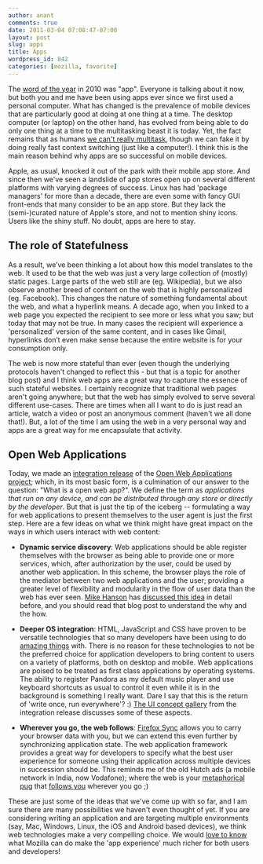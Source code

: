 ```yaml
---
author: anant
comments: true
date: 2011-03-04 07:08:47-07:00
layout: post
slug: apps
title: Apps
wordpress_id: 842
categories: [mozilla, favorite]
---
```


The [word of the year](http://www.post-gazette.com/pg/11008/1116515-51.stm) in 2010 was "app". Everyone is talking about it now, but both you and me have been using apps ever since we first used a personal computer. What has changed is the prevalence of mobile devices that are particularly good at doing at one thing at a time. The desktop computer (or laptop) on the other hand, has evolved from being able to do only one thing at a time to the multitasking beast it is today. Yet, the fact remains that as humans [we can't really multitask](http://www.azarask.in/blog/post/you-cant-multitask/), though we can fake it by doing really fast context switching (just like a computer!). I think this is the main reason behind why apps are so successful on mobile devices.

Apple, as usual, knocked it out of the park with their mobile app store. And since then we've seen a landslide of app stores open up on several different platforms with varying degrees of success. Linux has had 'package managers' for more than a decade, there are even some with fancy GUI front-ends that many consider to be an app store. But they lack the (semi-)curated nature of Apple's store, and not to mention shiny icons. Users like the shiny stuff. No doubt, apps are here to stay.

## The role of Statefulness

As a result, we’ve been thinking a lot about how this model translates to the web. It used to be that the web was just a very large collection of (mostly) static pages. Large parts of the web still are (eg. Wikipedia), but we also observe another breed of content on the web that is highly personalized (eg. Facebook). This changes the nature of something fundamental about the web, and what a hyperlink means. A decade ago, when you linked to a web page you expected the recipient to see more or less what you saw; but today that may not be true. In many cases the recipient will experience a 'personalized' version of the same content, and in cases like Gmail, hyperlinks don’t even make sense because the entire website is for your consumption only.

The web is now more stateful than ever (even though the underlying protocols haven't changed to reflect this - but that is a topic for another blog post) and I think web apps are a great way to capture the essence of such stateful websites. I certainly recognize that traditional web pages aren't going anywhere; but that the web has simply evolved to serve several different use-cases. There are times when all I want to do is just read an article, watch a video or post an anonymous comment (haven't we all done that!). But, a lot of the time I am using the web in a very personal way and apps are a great way for me encapsulate that activity.

## Open Web Applications

Today, we made an [integration release](http://mozillalabs.com/blog/2011/03/first-developer-release-of-web-apps-project/) of the [Open Web Applications project](http://apps.mozillalabs.com/); which, in its most basic form, is a culmination of our answer to the question: "What is a open web app?". We define the term as _applications that run on any device, and can be distributed through any store or directly by the developer_. But that is just the tip of the iceberg -- formulating a way for web applications to present themselves to the user agent is just the first step. Here are a few ideas on what we think might have great impact on the ways in which users interact with web content:

- **Dynamic service discovery**: Web applications should be able register themselves with the browser as being able to provide one or more services, which, after authorization by the user, could be used by another web application. In this scheme, the browser plays the role of the mediator between two web applications and the user; providing a greater level of flexibility and modularity in the flow of user data than the web has ever seen. [Mike Hanson](http://open-mike.org/) has [discussed this idea](http://www.open-mike.org/entry/using-web-applications-for-service-discovery) in detail before, and you should read that blog post to understand the why and the how.

- **Deeper OS integration**: HTML, JavaScript and CSS have proven to be versatile technologies that so many developers have been using to do [amazing things](https://demos.mozilla.org/en-US/) with. There is no reason for these technologies to not be the preferred choice for application developers to bring content to users on a variety of platforms, both on desktop and mobile. Web applications are poised to be treated as first class applications by operating systems. The ability to register Pandora as my default music player and use keyboard shortcuts as usual to control it even while it is in the background is something I really want. Dare I say that this is the return of 'write once, run everywhere'? :) [The UI concept gallery](https://apps.mozillalabs.com/gallery/) from the integration release discusses some of these aspects.

- **Wherever you go, the web follows**: [Firefox Sync](https://www.mozilla.com/en-US/mobile/sync/) allows you to carry your browser data with you, but we can extend this even further by synchronizing application state. The web application framework provides a great way for developers to specify what the best user experience for someone using their application across multiple devices in succession should be. This reminds me of the old Hutch ads (a mobile network in India, now Vodafone); where the web is your [metaphorical pug](http://www.youtube.com/watch?v=7zqO8mQXCO4) that [follows you](http://www.youtube.com/watch?v=vqsjXh5yNLQ) wherever you go ;)

These are just some of the ideas that we've come up with so far, and I am sure there are many possibilities we haven't even thought of yet. If you are considering writing an application and are targeting multiple environments (say, Mac, Windows, Linux, the iOS and Android based devices), we think web technologies make a very compelling choice. We would [love to know](https://groups.google.com/group/mozilla-labs) what Mozilla can do make the 'app experience' much richer for both users and developers!
